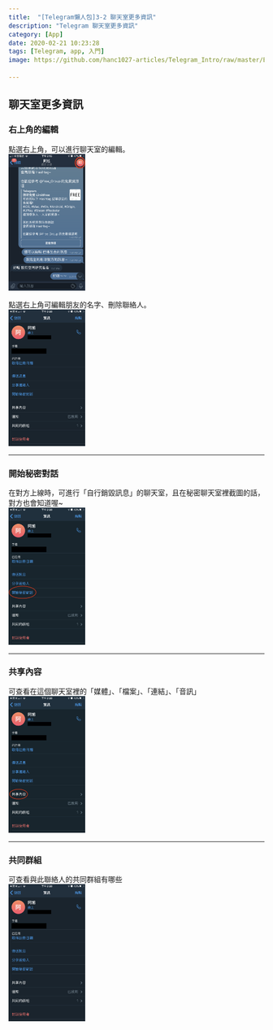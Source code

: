 ```yaml
---
title:  "[Telegram懶人包]3-2 聊天室更多資訊"
description: "Telegram 聊天室更多資訊"
category: [App]
date: 2020-02-21 10:23:28
tags: [Telegram, app, 入門]
image: https://github.com/hanc1027-articles/Telegram_Intro/raw/master/Ep2%E7%A7%81%E8%A8%8A%E7%AF%87/assets/3_2_phone_chat_edit.PNG

---
```

## 聊天室更多資訊

### 右上角的編輯
點選右上角，可以進行聊天室的編輯。  
<img src="https://github.com/hanc1027-articles/Telegram_Intro/raw/master/Ep2%E7%A7%81%E8%A8%8A%E7%AF%87/assets/3_2_phone_chat_edit.PNG" width="30%" /><br>

點選右上角可編輯朋友的名字、刪除聯絡人。  
<img src="https://github.com/hanc1027-articles/Telegram_Intro/raw/master/Ep2%E7%A7%81%E8%A8%8A%E7%AF%87/assets/3_2_phone_chat_info.jpeg" width="30%" />



---

### 開始秘密對話
在對方上線時，可進行「自行銷毀訊息」的聊天室，且在秘密聊天室裡截圖的話，對方也會知道喔~  
<img src="https://github.com/hanc1027-articles/Telegram_Intro/raw/master/Ep2%E7%A7%81%E8%A8%8A%E7%AF%87/assets/3_2_phone_chat_secret.jpeg" width="30%" />



---

### 共享內容
可查看在這個聊天室裡的「媒體」、「檔案」、「連結」、「音訊」  
<img src="https://github.com/hanc1027-articles/Telegram_Intro/raw/master/Ep2%E7%A7%81%E8%A8%8A%E7%AF%87/assets/3_2_phone_share.jpeg" width="30%" />




---

### 共同群組
可查看與此聯絡人的共同群組有哪些  
<img src="https://github.com/hanc1027-articles/Telegram_Intro/raw/master/Ep2%E7%A7%81%E8%A8%8A%E7%AF%87/assets/3_2_phone_same_group.jpeg" width="30%" />

